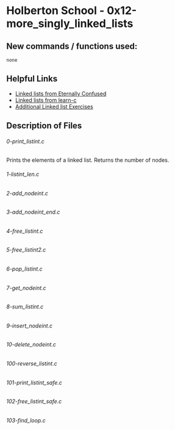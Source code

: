 # Holberton School - 0x12-more_singly_linked_lists

## New commands / functions used:
``none``
## Helpful Links
* [Linked lists from Eternally Confused](http://www.eternallyconfuzzled.com/tuts/datastructures/jsw_tut_linklist.aspx)
* [Linked lists from learn-c](http://www.learn-c.org/en/Linked_lists)
* [Additional Linked list Exercises](https://www.hackerrank.com/domains/data-structures/linked-lists)

## Description of Files
<h6>0-print_listint.c</h6>
Prints the elements of a linked list. Returns the number of nodes.
<h6>1-listint_len.c</h6>

<h6>2-add_nodeint.c</h6>

<h6>3-add_nodeint_end.c</h6>

<h6>4-free_listint.c</h6>

<h6>5-free_listint2.c</h6>

<h6>6-pop_listint.c</h6>

<h6>7-get_nodeint.c</h6>

<h6>8-sum_listint.c</h6>

<h6>9-insert_nodeint.c</h6>

<h6>10-delete_nodeint.c</h6>

<h6>100-reverse_listint.c</h6>

<h6>101-print_listint_safe.c</h6>

<h6>102-free_listint_safe.c</h6>

<h6>103-find_loop.c</h6>
